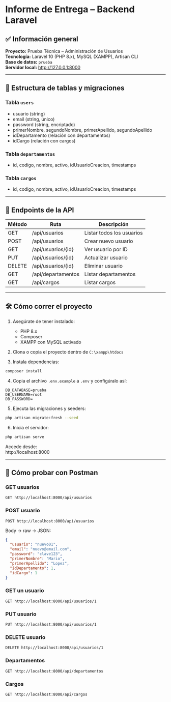 # Informe de Entrega – Backend Laravel

## ✅ Información general

**Proyecto:** Prueba Técnica – Administración de Usuarios  
**Tecnología:** Laravel 10 (PHP 8.x), MySQL (XAMPP), Artisan CLI  
**Base de datos:** `prueba`  
**Servidor local:** http://127.0.0.1:8000

---

## 📁 Estructura de tablas y migraciones

### Tabla `users`
- usuario (string)
- email (string, único)
- password (string, encriptado)
- primerNombre, segundoNombre, primerApellido, segundoApellido
- idDepartamento (relación con departamentos)
- idCargo (relación con cargos)

### Tabla `departamentos`
- id, codigo, nombre, activo, idUsuarioCreacion, timestamps

### Tabla `cargos`
- id, codigo, nombre, activo, idUsuarioCreacion, timestamps

---

## 🔗 Endpoints de la API

| Método | Ruta                      | Descripción              |
|--------|---------------------------|--------------------------|
| GET    | /api/usuarios             | Listar todos los usuarios |
| POST   | /api/usuarios             | Crear nuevo usuario      |
| GET    | /api/usuarios/{id}        | Ver usuario por ID       |
| PUT    | /api/usuarios/{id}        | Actualizar usuario       |
| DELETE | /api/usuarios/{id}        | Eliminar usuario         |
| GET    | /api/departamentos        | Listar departamentos     |
| GET    | /api/cargos               | Listar cargos            |

---

## 🛠️ Cómo correr el proyecto

1. Asegúrate de tener instalado:
   - PHP 8.x
   - Composer
   - XAMPP con MySQL activado

2. Clona o copia el proyecto dentro de `C:\xampp\htdocs`

3. Instala dependencias:

```bash
composer install
```

4. Copia el archivo `.env.example` a `.env` y configúralo así:

```
DB_DATABASE=prueba
DB_USERNAME=root
DB_PASSWORD=
```

5. Ejecuta las migraciones y seeders:

```bash
php artisan migrate:fresh --seed
```

6. Inicia el servidor:

```bash
php artisan serve
```

Accede desde:  
http://localhost:8000

---

## 🧪 Cómo probar con Postman

### GET usuarios

```
GET http://localhost:8000/api/usuarios
```

### POST usuario

```
POST http://localhost:8000/api/usuarios
```

Body → raw → JSON:

```json
{
  "usuario": "nuevo01",
  "email": "nuevo@email.com",
  "password": "clave123",
  "primerNombre": "Mario",
  "primerApellido": "Lopez",
  "idDepartamento": 1,
  "idCargo": 1
}
```

### GET un usuario

```
GET http://localhost:8000/api/usuarios/1
```

### PUT usuario

```
PUT http://localhost:8000/api/usuarios/1
```

### DELETE usuario

```
DELETE http://localhost:8000/api/usuarios/1
```

### Departamentos

```
GET http://localhost:8000/api/departamentos
```

### Cargos

```
GET http://localhost:8000/api/cargos
```
